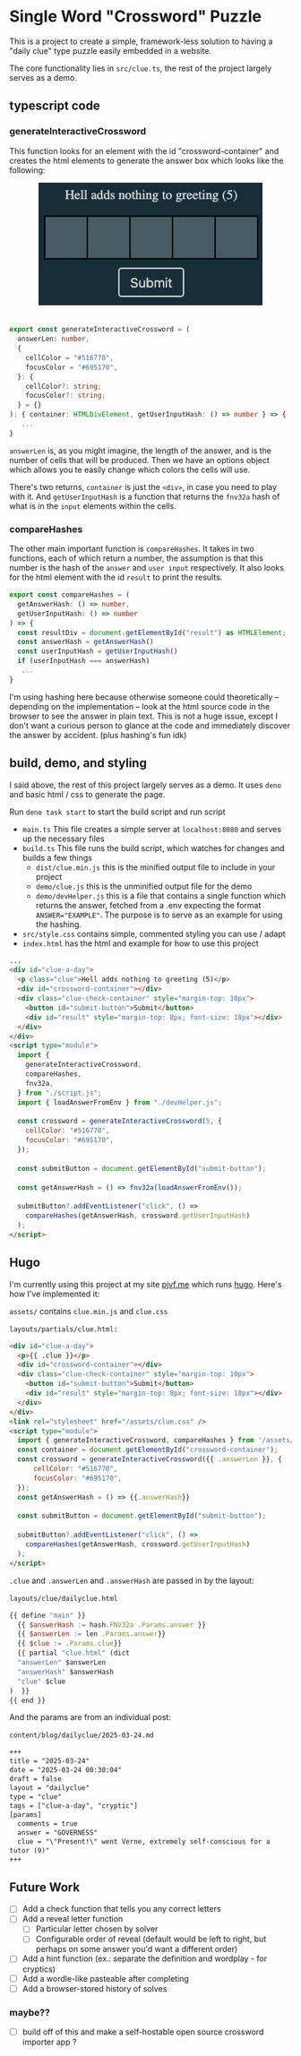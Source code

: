 # Single Word "Crossword" Puzzle

This is a project to create a simple, framework-less solution to having a "daily clue" type puzzle easily embedded in a website.

The core functionality lies in `src/clue.ts`, the rest of the project largely serves as a demo.

## typescript code

### generateInteractiveCrossword

This function looks for an element with the id "crossword-container" and creates the html elements to generate the answer box which looks like the following:

<p align="center">
  <img src="images/Hell adds nothing to greeting.png" width="400"/>
  <br/>
  <br/>
</p>

```ts
export const generateInteractiveCrossword = (
  answerLen: number,
  {
    cellColor = "#516770",
    focusColor = "#695170",
  }: {
    cellColor?: string;
    focusColor?: string;
  } = {}
): { container: HTMLDivElement, getUserInputHash: () => number } => {
   ...
}
```

`answerLen` is, as you might imagine, the length of the answer, and is the number of cells that will be produced. Then we have an options object which allows you te easily change which colors the cells will use.

There's two returns, `container` is just the `<div>`, in case you need to play with it. And `getUserInputHash` is a function that returns the `fnv32a` hash of what is in the `input` elements within the cells.

### compareHashes

The other main important function is `compareHashes`. It takes in two functions, each of which return a number, the assumption is that this number is the hash of the `answer` and `user input` respectively. It also looks for the html element with the id `result` to print the results.

```ts
export const compareHashes = (
  getAnswerHash: () => number,
  getUserInputHash: () => number
) => {
  const resultDiv = document.getElementById("result") as HTMLElement;
  const answerHash = getAnswerHash()
  const userInputHash = getUserInputHash()
  if (userInputHash === answerHash) 
   ...
}
```

I'm using hashing here because otherwise someone could theoretically – depending on the implementation – look at the html source code in the browser to see the answer in plain text. This is not a huge issue, except I don't want a curious person to glance at the code and immediately discover the answer by accident. (plus hashing's fun idk)

## build, demo, and styling

I said above, the rest of this project largely serves as a demo. It uses `deno` and basic html / css to generate the page.

Run `deno task start` to start the build script and run script

- `main.ts`  This file creates a simple server at `localhost:8080` and serves up the necessary files
- `build.ts` This file runs the build script, which watches for changes and builds a few things
  - `dist/clue.min.js` this is the minified output file to include in your project
  - `demo/clue.js` this is the unminified output file for the demo
  - `demo/devHelper.js` this is a file that contains a single function which returns the answer, fetched from a .env expecting the format `ANSWER="EXAMPLE"`. The purpose is to serve as an example for using the hashing.
- `src/style.css` contains simple, commented styling you can use / adapt
- `index.html` has the html and example for how to use this project

```html
...
<div id="clue-a-day">
  <p class="clue">Hell adds nothing to greeting (5)</p>
  <div id="crossword-container"></div>
  <div class="clue-check-container" style="margin-top: 10px">
    <button id="submit-button">Submit</button>
    <div id="result" style="margin-top: 8px; font-size: 18px"></div>
  </div>
</div>
<script type="module">
  import {
    generateInteractiveCrossword,
    compareHashes,
    fnv32a,
  } from "./script.js";
  import { loadAnswerFromEnv } from "./devHelper.js";

  const crossword = generateInteractiveCrossword(5, {
    cellColor: "#516770",
    focusColor: "#695170",
  });

  const submitButton = document.getElementById("submit-button");

  const getAnswerHash = () => fnv32a(loadAnswerFromEnv());

  submitButton?.addEventListener("click", () =>
    compareHashes(getAnswerHash, crossword.getUserInputHash)
  );
</script>
```

## Hugo

I'm currently using this project at my site [pjvf.me](https://pjvf.me) which runs [hugo](https://gohugo.io/). Here's how I've implemented it:

`assets/` contains `clue.min.js` and `clue.css`

`layouts/partials/clue.html:`

```html
<div id="clue-a-day">
  <p>{{ .clue }}</p>
  <div id="crossword-container"></div>
  <div class="clue-check-container" style="margin-top: 10px">
    <button id="submit-button">Submit</button>
    <div id="result" style="margin-top: 8px; font-size: 18px"></div>
  </div>
</div>
<link rel="stylesheet" href="/assets/clue.css" />
<script type="module">
  import { generateInteractiveCrossword, compareHashes } from '/assets/clue.min.js';
  const container = document.getElementById("crossword-container");
  const crossword = generateInteractiveCrossword({{ .answerLen }}, {
      cellColor: "#516770",
      focusColor: "#695170",
  });
  const getAnswerHash = () => {{.answerHash}}

  const submitButton = document.getElementById("submit-button");

  submitButton?.addEventListener("click", () =>
    compareHashes(getAnswerHash, crossword.getUserInputHash)
  );
</script>
```

`.clue` and `.answerLen` and `.answerHash` are passed in by the layout:

`layouts/clue/dailyclue.html`

```js
{{ define "main" }}
  {{ $answerHash := hash.FNV32a .Params.answer }}
  {{ $answerLen := len .Params.answer}}
  {{ $clue := .Params.clue}}
  {{ partial "clue.html" (dict
  "answerLen" $answerLen
  "answerHash" $answerHash
  "clue" $clue
)  }}
{{ end }}
```

And the params are from an individual post:

`content/blog/dailyclue/2025-03-24.md`
```
+++
title = "2025-03-24"
date = "2025-03-24 00:30:04"
draft = false
layout = "dailyclue"
type = "clue"
tags = ["clue-a-day", "cryptic"]
[params]
  comments = true
  answer = "GOVERNESS"
  clue = "\"Present!\" went Verne, extremely self-conscious for a tutor (9)"
+++
```

## Future Work

- [ ] Add a check function that tells you any correct letters
- [ ] Add a reveal letter function
  - [ ] Particular letter chosen by solver
  - [ ] Configurable order of reveal (default would be left to right, but perhaps on some answer you'd want a different order)
- [ ] Add a hint function (ex.: separate the definition and wordplay - for cryptics)
- [ ] Add a wordle-like pasteable after completing
- [ ] Add a browser-stored history of solves

### maybe??

- [ ] build off of this and make a self-hostable open source crossword importer app ?

